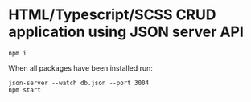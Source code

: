 # HTML/Typescript/SCSS CRUD application using JSON server API
```
npm i
```

When all packages have been installed run:
```
json-server --watch db.json --port 3004
npm start
```
